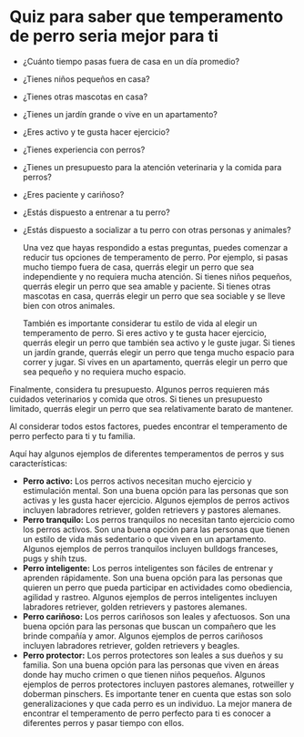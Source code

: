 # Quiz para saber que temperamento de perro seria mejor para ti 
- ¿Cuánto tiempo pasas fuera de casa en un día promedio?
- ¿Tienes niños pequeños en casa?
- ¿Tienes otras mascotas en casa?
- ¿Tienes un jardín grande o vive en un apartamento?
- ¿Eres activo y te gusta hacer ejercicio?
- ¿Tienes experiencia con perros?
- ¿Tienes un presupuesto para la atención veterinaria y la comida para perros?
- ¿Eres paciente y cariñoso?
- ¿Estás dispuesto a entrenar a tu perro?
- ¿Estás dispuesto a socializar a tu perro con otras personas y animales?

    Una vez que hayas respondido a estas preguntas, puedes comenzar a reducir tus opciones de temperamento de perro. Por ejemplo, si pasas mucho tiempo fuera de casa, querrás elegir un perro que sea independiente y no requiera mucha atención. Si tienes niños pequeños, querrás elegir un perro que sea amable y paciente. Si tienes otras mascotas en casa, querrás elegir un perro que sea sociable y se lleve bien con otros animales.

    También es importante considerar tu estilo de vida al elegir un temperamento de perro. Si eres activo y te gusta hacer ejercicio, querrás elegir un perro que también sea activo y le guste jugar. Si tienes un jardín grande, querrás elegir un perro que tenga mucho espacio para correr y jugar. Si vives en un apartamento, querrás elegir un perro que sea pequeño y no requiera mucho espacio.

Finalmente, considera tu presupuesto. Algunos perros requieren más cuidados veterinarios y comida que otros. Si tienes un presupuesto limitado, querrás elegir un perro que sea relativamente barato de mantener.

Al considerar todos estos factores, puedes encontrar el temperamento de perro perfecto para ti y tu familia.

Aquí hay algunos ejemplos de diferentes temperamentos de perros y sus características:

- **Perro activo:** Los perros activos necesitan mucho ejercicio y estimulación mental. Son una buena opción para las personas que son activas y les gusta hacer ejercicio. Algunos ejemplos de perros activos incluyen labradores retriever, golden retrievers y pastores alemanes.
- **Perro tranquilo:** Los perros tranquilos no necesitan tanto ejercicio como los perros activos. Son una buena opción para las personas que tienen un estilo de vida más sedentario o que viven en un apartamento. Algunos ejemplos de perros tranquilos incluyen bulldogs franceses, pugs y shih tzus.
- **Perro inteligente:** Los perros inteligentes son fáciles de entrenar y aprenden rápidamente. Son una buena opción para las personas que quieren un perro que pueda participar en actividades como obediencia, agilidad y rastreo. Algunos ejemplos de perros inteligentes incluyen labradores retriever, golden retrievers y pastores alemanes.
- **Perro cariñoso:** Los perros cariñosos son leales y afectuosos. Son una buena opción para las personas que buscan un compañero que les brinde compañía y amor. Algunos ejemplos de perros cariñosos incluyen labradores retriever, golden retrievers y beagles.
- **Perro protector:** Los perros protectores son leales a sus dueños y su familia. Son una buena opción para las personas que viven en áreas donde hay mucho crimen o que tienen niños pequeños. Algunos ejemplos de perros protectores incluyen pastores alemanes, rotweiller y doberman pinschers.
Es importante tener en cuenta que estas son solo generalizaciones y que cada perro es un individuo. La mejor manera de encontrar el temperamento de perro perfecto para ti es conocer a diferentes perros y pasar tiempo con ellos.